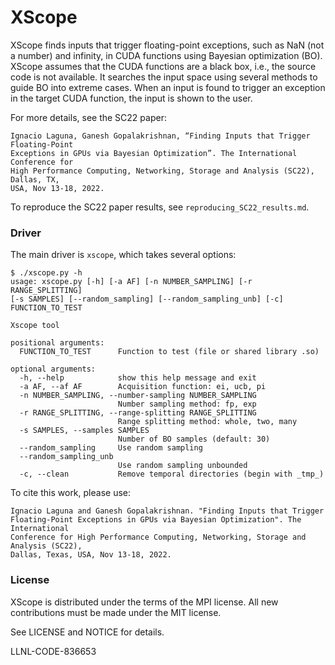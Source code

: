 # XScope

XScope finds inputs that trigger floating-point exceptions, such as NaN (not a number) and 
infinity, in CUDA functions using Bayesian optimization (BO). XScope assumes that the CUDA 
functions are a black box, i.e., the source code is not available. It searches the input space 
using several methods to guide BO into extreme cases. When an input is found to trigger an 
exception in the target CUDA function, the input is shown to the user.

For more details, see the SC22 paper:
```
Ignacio Laguna, Ganesh Gopalakrishnan, “Finding Inputs that Trigger Floating-Point 
Exceptions in GPUs via Bayesian Optimization”. The International Conference for 
High Performance Computing, Networking, Storage and Analysis (SC22), Dallas, TX, 
USA, Nov 13-18, 2022.
```

To reproduce the SC22 paper results, see `reproducing_SC22_results.md`.  

### Driver
The main driver is `xscope`, which takes several options:
```
$ ./xscope.py -h
usage: xscope.py [-h] [-a AF] [-n NUMBER_SAMPLING] [-r RANGE_SPLITTING] 
[-s SAMPLES] [--random_sampling] [--random_sampling_unb] [-c] FUNCTION_TO_TEST

Xscope tool

positional arguments:
  FUNCTION_TO_TEST      Function to test (file or shared library .so)

optional arguments:
  -h, --help            show this help message and exit
  -a AF, --af AF        Acquisition function: ei, ucb, pi
  -n NUMBER_SAMPLING, --number-sampling NUMBER_SAMPLING
                        Number sampling method: fp, exp
  -r RANGE_SPLITTING, --range-splitting RANGE_SPLITTING
                        Range splitting method: whole, two, many
  -s SAMPLES, --samples SAMPLES
                        Number of BO samples (default: 30)
  --random_sampling     Use random sampling
  --random_sampling_unb
                        Use random sampling unbounded
  -c, --clean           Remove temporal directories (begin with _tmp_)
```

To cite this work, please use:
```
Ignacio Laguna and Ganesh Gopalakrishnan. "Finding Inputs that Trigger 
Floating-Point Exceptions in GPUs via Bayesian Optimization". The International 
Conference for High Performance Computing, Networking, Storage and Analysis (SC22), 
Dallas, Texas, USA, Nov 13-18, 2022.
```

### License
XScope is distributed under the terms of the MPI license. 
All new contributions must be made under the MIT license.

See LICENSE and NOTICE for details.

LLNL-CODE-836653

